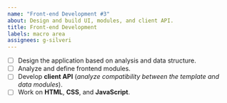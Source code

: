 ```yaml
---
name: "Front-end Development #3"
about: Design and build UI, modules, and client API.
title: Front-end Development
labels: macro area
assignees: g-silveri
---
```


- [ ] Design the application based on analysis and data structure.
- [ ] Analyze and define frontend modules.
- [ ] Develop **client API** (_analyze compatibility between the template and data modules_).
- [ ] Work on **HTML**, **CSS**, and **JavaScript**.
